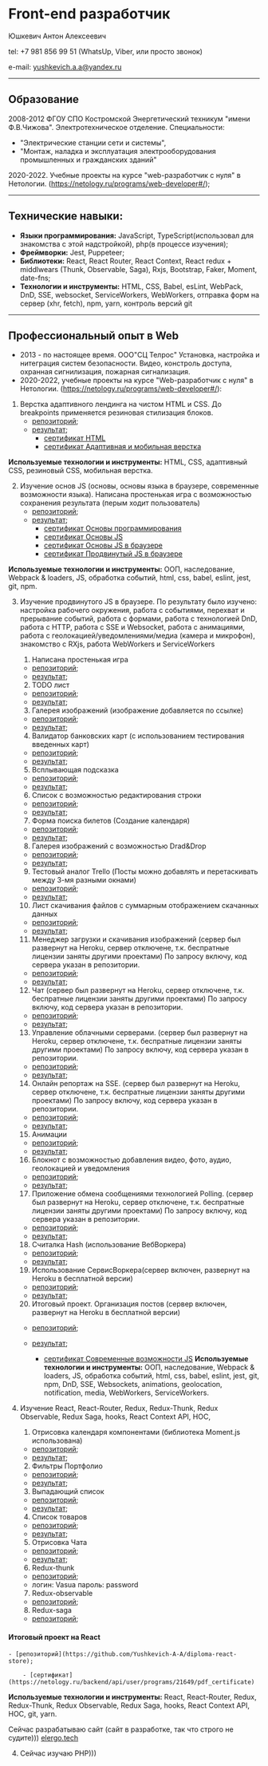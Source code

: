 # Front-end разработчик

Юшкевич Антон Алексеевич

tel: +7 981 856 99 51 (WhatsUp, Viber, или просто звонок)

e-mail: yushkevich.a.a@yandex.ru

____

## Образование 

2008-2012 ФГОУ СПО Костромской Энергетический техникум "имени Ф.В.Чижова". 
Электротехническое отделение. 
Специальности: 
 * "Электрические станции сети и системы", 
 * "Монтаж, наладка и эксплуатация электрооборудования промышленных и гражданских зданий"

 2020-2022. Учебные проекты на курсе "web-разработчик с нуля" в Нетологии. 
 (https://netology.ru/programs/web-developer#/);
____

## Технические навыки:

* **Языки программирования:** JavaScript, TypeScript(использовал для знакомства с этой надстройкой), php(в процессе изучения);
* **Фреймворки:** Jest, Puppeteer;
* **Библиотеки:** React, React Router, React Context, React redux + middlwears (Thunk, Observable, Saga), Rxjs, Bootstrap, Faker, Moment, date-fns;
* **Технологии и инструменты:** HTML, CSS, Babel, esLint, WebPack, DnD, SSE, websocket, ServiceWorkers, WebWorkers, отправка форм на сервер (xhr, fetch), npm, yarn, контроль версий git

____

## Профессиональный опыт в Web

* 2013 - по настоящее время. ООО"СЦ Телрос" Установка, настройка и нитеграция систем безопасности. Видео, констроль доступа, охранная сигнилизация, пожарная сигнализация.
* 2020-2022,  учебные проекты на курсе "Web-разработчик с нуля" в Нетологии.
(https://netology.ru/programs/web-developer#/): 

1. Верстка адаптивного лендинга на чистом HTML и CSS. До breakpoints применяется резиновая стилизация блоков.
    - [репозиторий](https://github.com/Yushkevich-A-A/mq-diploma);
    - [результат](https://yushkevich-a-a.github.io/mq-diploma/);
        - [сертификат HTML](https://netology.ru/backend/api/user/programs/11730/pdf_certificate)
        - [сертификат Адаптивная и мобильная верстка](https://netology.ru/backend/api/user/programs/12464/pdf_certificate)

**Используемые технологии и инструменты:** HTML, CSS, адаптивный CSS, резиновый CSS, мобильная верстка.

2. Изучение основ JS (основы, основы языка в браузере, современные возможности языка). 
Написана простенькая игра с возможностью сохранения результата (перым ходит пользователь)
    - [репозиторий](https://github.com/Yushkevich-A-A/js-advanced-diploma);
    - [результат](https://yushkevich-a-a.github.io/js-advanced-diploma/);
        - [сертификат Основы программирования](https://netology.ru/backend/api/user/programs/14989/pdf_certificate)
        - [сертификат Основы JS](https://netology.ru/backend/api/user/programs/16731/pdf_certificate)
        - [сертификат Основы JS в браузере](https://netology.ru/backend/api/user/programs/17294/pdf_certificate)
        - [сертификат Продвинутый JS в браузере](https://netology.ru/backend/api/user/programs/20124/pdf_certificate)

**Используемые технологии и инструменты:** ООП, наследование, Webpack & loaders, JS, обработка событий, html, css, babel, eslint, jest, git, npm.

3. Изучение продвинутого JS в браузере. По результату было изучено: настройка рабочего окружения, работа с событиями, перехват и прерывание событий, работа с формами, работа с технологией DnD, работа с HTTP, работа с SSE и Websocket, работа с анимациями, работа с геолокацией/уведомлениями/медиа (камера и микрофон), знакомство с RXjs, работа WebWorkers и ServiceWorkers
    1. Написана простенькая игра 
    - [репозиторий](https://github.com/Yushkevich-A-A/goblin_game);
    - [результат](https://yushkevich-a-a.github.io/goblin_game/);
    
    2. TODO лист
    - [репозиторий](https://github.com/Yushkevich-A-A/top_tasks);
    - [результат](https://yushkevich-a-a.github.io/top_tasks/);

    3. Галерея изображений (изображение добавляется по ссылке)
    - [репозиторий](https://github.com/Yushkevich-A-A/image_gallery);
    - [результат](https://yushkevich-a-a.github.io/image_gallery/);

    4. Валидатор банковских карт (с использованием тестирования введенных карт)
    - [репозиторий](https://github.com/Yushkevich-A-A/credit_card_validation);
    - [результат](https://github.com/Yushkevich-A-A/credit_card_validation);

    5. Всплывающая подсказка
    - [репозиторий](https://github.com/Yushkevich-A-A/popovers);
    - [результат](https://yushkevich-a-a.github.io/popovers/);

    6. Список с возможностью редактирования строки
    - [репозиторий](https://github.com/Yushkevich-A-A/list_editor);
    - [результат](https://yushkevich-a-a.github.io/list_editor/);

    7.  Форма поиска билетов (Создание календаря)
    - [репозиторий](https://github.com/Yushkevich-A-A/trip_calendar);
    - [результат](https://yushkevich-a-a.github.io/trip_calendar/);

    8. Галерея изображений с возможностью Drad&Drop 
    - [репозиторий](https://github.com/Yushkevich-A-A/modern_image_gallery);
    - [результат](https://yushkevich-a-a.github.io/modern_image_gallery/);

    9. Тестовый аналог Trello (Посты можно добавлять и перетаскивать между 3-мя разными окнами)
    - [репозиторий](https://github.com/Yushkevich-A-A/trello);
    - [результат](https://yushkevich-a-a.github.io/trello/);

    10. Лист скачивания файлов с суммарным отображением скачанных данных
    - [репозиторий](https://github.com/Yushkevich-A-A/download_manager);
    - [результат](https://yushkevich-a-a.github.io/download_manager/);

    11. Менеджер загрузки и скачивания изображений (сервер был развернут на Heroku, сервер отключене, т.к. беспратные лицензии заняты другими проектами) По запросу включу, код сервера указан в репозитории.
    - [репозиторий](https://github.com/Yushkevich-A-A/image_manager_client);
    - [результат](https://yushkevich-a-a.github.io/image_manager_client/);

    12. Чат (сервер был развернут на Heroku, сервер отключене, т.к. беспратные лицензии заняты другими проектами) По запросу включу, код сервера указан в репозитории.
    - [репозиторий](https://github.com/Yushkevich-A-A/chat);
    - [результат](https://yushkevich-a-a.github.io/chat/);

    13. Управление облачными серверами. (сервер был развернут на Heroku, сервер отключене, т.к. беспратные лицензии заняты другими проектами) По запросу включу, код сервера указан в репозитории.
    - [репозиторий](https://github.com/Yushkevich-A-A/cloud_dashboard_client);
    - [результат](https://yushkevich-a-a.github.io/cloud_dashboard_client/);

    14. Онлайн репортаж на SSE. (сервер был развернут на Heroku, сервер отключене, т.к. беспратные лицензии заняты другими проектами) По запросу включу, код сервера указан в репозитории.
    - [репозиторий](https://github.com/Yushkevich-A-A/online_reportage_client);
    - [результат](https://yushkevich-a-a.github.io/online_reportage_client/);

    15. Анимации
    - [репозиторий](https://github.com/Yushkevich-A-A/animation_homework);
    - [результат](https://yushkevich-a-a.github.io/animation_homework/);

    16. Блокнот с возможностью добавления видео, фото, аудио, геолокацией и уведомления
    - [репозиторий](https://github.com/Yushkevich-A-A/media);
    - [результат](https://yushkevich-a-a.github.io/media/);

    17. Приложение обмена сообщениями технологией Polling. (сервер был развернут на Heroku, сервер отключене, т.к. беспратные лицензии заняты другими проектами) По запросу включу, код сервера указан в репозитории.
    - [репозиторий](https://github.com/Yushkevich-A-A/post_with_comments_client);
    - [результат](https://yushkevich-a-a.github.io/post_with_comments_client/);

    18. Считалка Hash (использование ВебВоркера)
    - [репозиторий](https://github.com/Yushkevich-A-A/hasher);
    - [результат](https://yushkevich-a-a.github.io/hasher/);

    19. Использование СервисВоркера(сервер включен, развернут на Heroku в бесплатной версии)
    - [репозиторий](https://github.com/Yushkevich-A-A/ahj-diploma);
    - [результат](https://yushkevich-a-a.github.io/ahj-diploma/);

    20. Итоговый проект. Организация постов (сервер включен, развернут на Heroku в бесплатной версии)
    - [репозиторий](https://github.com/Yushkevich-A-A/ahj-diploma);
    - [результат](https://yushkevich-a-a.github.io/ahj-diploma/);

        - [сертификат Современные возможности JS](https://netology.ru/backend/api/user/programs/8056/pdf_certificate)
**Используемые технологии и инструменты:** ООП, наследование, Webpack & loaders, JS, обработка событий, html, css, babel, eslint, jest, git, npm, DnD, SSE, Websockets, animations, geolocation, notification, media, WebWorkers, ServiceWorkers.

4. Изучение React, React-Router, Redux, Redux-Thunk, Redux Observable, Redux Saga, hooks, React Context API, HOC, 
    1. Отрисовка календаря компонентами (библиотека Moment.js использована)
    - [репозиторий](https://github.com/Yushkevich-A-A/calendar);
    - [результат](https://yushkevich-a-a.github.io/calendar/);
    2. Фильтры Портфолио
    - [репозиторий](https://github.com/Yushkevich-A-A/event-state-filter);
    - [результат](https://yushkevich-a-a.github.io/event-state-filter/);
    3. Выпадающий список
    - [репозиторий](https://github.com/Yushkevich-A-A/dropdown);
    - [результат](https://yushkevich-a-a.github.io/dropdown/);
    4. Список товаров
    - [репозиторий](https://github.com/Yushkevich-A-A/listing);
    - [результат](https://yushkevich-a-a.github.io/listing/);
    5. Отрисовка Чата
    - [репозиторий](https://github.com/Yushkevich-A-A/props_chat);
    - [результат](https://yushkevich-a-a.github.io/props_chat/);
    6. Redux-thunk
    - [репозиторий](https://github.com/Yushkevich-A-A/redux-thunk-auth);
    - логин: Vasua пароль: password
    7. Redux-observable
    - [репозиторий](https://github.com/Yushkevich-A-A/newsfeed);
    8. Redux-saga
    - [репозиторий](https://github.com/Yushkevich-A-A/saga-main-details/tree/master/frontend/src);

#### Итоговый проект на React

    - [репозиторий](https://github.com/Yushkevich-A-A/diploma-react-store);

        - [сертификат](https://netology.ru/backend/api/user/programs/21649/pdf_certificate)


**Используемые технологии и инструменты:** React, React-Router, Redux, Redux-Thunk, Redux Observable, Redux Saga, hooks, React Context API, HOC, git, yarn.

Сейчас разрабатываю сайт (сайт в разработке, так что строго не судите)))
 [elergo.tech](https://elergo.tech/)


4. Сейчас изучаю PHP)))
